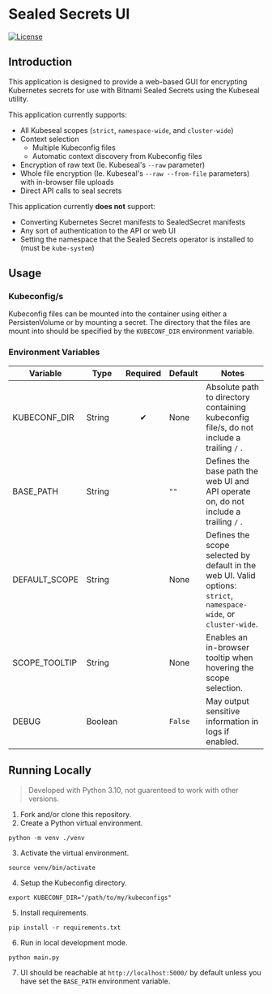 # Sealed Secrets UI
[![License](https://img.shields.io/badge/License-Apache_2.0-blue.svg)](https://opensource.org/licenses/Apache-2.0)

## Introduction

This application is designed to provide a web-based GUI for encrypting Kubernetes secrets for use with Bitnami Sealed Secrets using the Kubeseal utility.

This application currently supports:
- All Kubeseal scopes (`strict`, `namespace-wide`, and `cluster-wide`)
- Context selection
    - Multiple Kubeconfig files
    - Automatic context discovery from Kubeconfig files
- Encryption of raw text (Ie. Kubeseal's `--raw` parameter)
- Whole file encryption (Ie. Kubeseal's `--raw --from-file` parameters) with in-browser file uploads
- Direct API calls to seal secrets

This application currently **does not** support:
- Converting Kubernetes Secret manifests to SealedSecret manifests
- Any sort of authentication to the API or web UI
- Setting the namespace that the Sealed Secrets operator is installed to (must be `kube-system`)

## Usage

### Kubeconfig/s
Kubeconfig files can be mounted into the container using either a PersistenVolume or by mounting a secret. The directory that the files are mount into should be specified by the `KUBECONF_DIR` environment variable.

### Environment Variables
|Variable|Type|Required|Default|Notes|
|-|-|:-:|-|-|
|KUBECONF_DIR|String|✔|None|Absolute path to directory containing kubeconfig file/s, do not include a trailing `/` .
|BASE_PATH|String||`""`|Defines the base path the web UI and API operate on, do not include a trailing `/` .
|DEFAULT_SCOPE|String||None|Defines the scope selected by default in the web UI. Valid options: `strict`, `namespace-wide`, or `cluster-wide`.
|SCOPE_TOOLTIP|String||None|Enables an in-browser tooltip when hovering the scope selection.
|DEBUG|Boolean||`False`|May output sensitive information in logs if enabled.

## Running Locally

> Developed with Python 3.10, not guarenteed to work with other versions.

1. Fork and/or clone this repository.
2. Create a Python virtual environment.
```
python -m venv ./venv
```
3. Activate the virtual environment.
```
source venv/bin/activate
```
4. Setup the Kubeconfig directory.
```
export KUBECONF_DIR="/path/to/my/kubeconfigs"
```
5. Install requirements.
```
pip install -r requirements.txt
```
6. Run in local development mode.
```
python main.py
```
7. UI should be reachable at `http://localhost:5000/` by default unless you have set the `BASE_PATH` environment variable.

